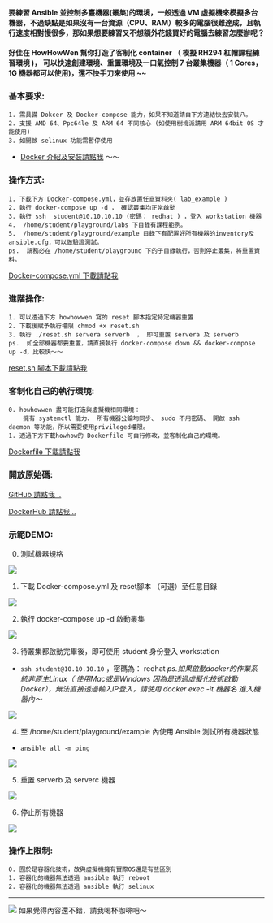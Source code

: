 


#### 要練習 Ansible 並控制多臺機器(叢集)的環境，一般透過 VM 虛擬機來模擬多台機器，不過缺點是如果沒有一台資源（CPU、RAM）較多的電腦很難達成，且執行速度相對慢很多，那如果想要練習又不想額外花錢買好的電腦去練習怎麼辦呢？

#### 好佳在 HowHowWen 幫你打造了客制化 container （ 模擬 RH294 紅帽課程練習環境 )， 可以快速創建環境、重置環境及一口氣控制 7 台叢集機器（ 1 Cores， 1G 機器都可以使用)，還不快手刀來使用  ~~


### 基本要求:


```
1. 需具備 Dokcer 及 Docker-compose 能力，如果不知道請自下方連結快去安裝八。
2. 支援 AMD 64、Ppc64le 及 ARM 64 不同核心 (如使用樹梅派請用 ARM 64bit OS 才能使用)
3. 如開啟 selinux 功能需暫停使用
```


* [Docker 介紹及安裝請點我](https://jeffwen0105.com/dokcer-%e8%b2%a8%e6%ab%83%e5%ae%b9%e5%99%a8%e5%85%a9%e4%b8%89%e4%ba%8b/) ～～


### 操作方式:

```
1. 下載下方 Docker-compose.yml，並存放置任意資料夾( lab_example )
2. 執行 docker-compose up -d ， 確認叢集均正常啟動
3. 執行 ssh  student@10.10.10.10 (密碼： redhat ) ，登入 workstation 機器
4.  /home/student/playground/labs 下目錄有課程範例。
5.  /home/student/playground/example 目錄下有配置好所有機器的inventory及ansible.cfg，可以做驗證測試。
ps.  請務必在 /home/student/playground 下的子目錄執行，否則停止叢集，將重置資料。
```

[Docker-compose.yml 下載請點我](https://jeffwen0105.github.io/Ansible/init/docker-compose.yml)


### 進階操作:

```
1. 可以透過下方 howhowwen 寫的 reset 腳本指定特定機器重置
2. 下載後賦予執行權限 chmod +x reset.sh
3. 執行 ./reset.sh servera serverb  ， 即可重置 servera 及 serverb
ps.  如全部機器都要重置，請直接執行 docker-compose down && docker-compose up -d，比較快～～
```




[reset.sh 腳本下載請點我](https://jeffwen0105.github.io/Ansible/init/reset.sh)


### 客制化自己的執行環境:

```
0. howhowwen 盡可能打造與虛擬機相同環境：
    擁有 systemctl 能力、 所有機器公鑰均同步、 sudo 不用密碼、 開啟 ssh daemon 等功能，所以需要使用privileged權限。
1. 透過下方下載howhow的 Dockerfile 可自行修改，並客制化自己的環境。
```

[Dockerfile 下載請點我](https://jeffwen0105.github.io/Ansible/init/Dockerfile)


### 開放原始碼:

[GitHub 請點我 ..](https://github.com/JeffWen0105/Ansible)

[DockerHub 請點我 ..](https://hub.docker.com/r/jeffwen0105/ansible_server)

### 示範DEMO:

0. 測試機器規格

![](https://i.imgur.com/OIli6WR.png)

1. 下載 Docker-compose.yml 及 reset腳本 （可選）至任意目錄

![](https://i.imgur.com/VHVdTjP.png)

2. 執行 docker-compose up -d 啟動叢集

![](https://i.imgur.com/QcAzY1c.png)

3. 待叢集都啟動完畢後，即可使用 student 身份登入 workstation
*  ```ssh student@10.10.10.10``` ，密碼為： redhat
*ps.如果啟動docker的作業系統非原生Linux（ 使用Mac或是Windows 因為是透過虛擬化技術啟動Docker），無法直接透過輸入IP登入，請使用 docker exec -it 機器名 進入機器內～*

![](https://i.imgur.com/CEeB2mk.png)

4. 至 /home/student/playground/example 內使用 Ansible 測試所有機器狀態

* ```ansible all -m ping```

![](https://i.imgur.com/HL06U61.png)

5. 重置 serverb 及 serverc 機器

![](https://i.imgur.com/cQkVOuu.png)

6. 停止所有機器

![](https://i.imgur.com/EcfqB4t.png)




### 操作上限制:

```
0. 囿於是容器化技術，故與虛擬機擁有實際OS還是有些區別
1. 容器化的機器無法透過 ansible 執行 reboot 
2. 容器化的機器無法透過 ansible 執行 selinux
```

---



[![](https://i.imgur.com/sgdmN00.png)](https://buymeacoffee.com/jeffwen0105)
如果覺得內容還不錯，請我喝杯咖啡吧～

